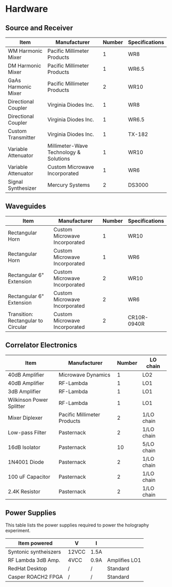 # Hardware #

## Source and Receiver
|   Item        |   Manufacturer   |   Number  |  Specifications  |
| --------------------- | ----- | -----| ----|
| WM Harmonic Mixer | Pacific Millimeter Products | 1 |  WR8  |
| DM Harmonic Mixer | Pacific Millimeter Products | 1 |  WR6.5  |
| GaAs Harmonic Mixer | Pacific Millimeter Products | 2 |  WR10  |
| Directional Coupler | Virginia Diodes Inc. | 1 |  WR8  |
| Directional Coupler | Virginia Diodes Inc. | 1 |  WR6.5  |
| Custom Transmitter | Virginia Diodes Inc. | 1 |  TX-182  |
| Variable Attenuator | Millimeter-Wave Technology & Solutions | 1 |  WR10  |
| Variable Attenuator | Custom Microwave Incorporated | 1 |  WR6  |
| Signal Synthesizer | Mercury Systems | 2 |  DS3000  |

## Waveguides
|   Item        |   Manufacturer   |   Number  |  Specifications  |
| --------------------- | ----- | -----| ----|
| Rectangular Horn | Custom Microwave Incorporated | 1 |  WR10  |
| Rectangular Horn | Custom Microwave Incorporated | 1 |  WR6  |
| Rectangular 6" Extension | Custom Microwave Incorporated | 2 |  WR10  |
| Rectangular 6" Extension | Custom Microwave Incorporated | 2 |  WR6  |
| Transition: Rectangular to Circular | Custom Microwave Incorporated | 2 |  CR10R-0940R  |

## Correlator Electronics
|   Item        |   Manufacturer   |   Number  |  LO chain  |
| --------------------- | ----- | -----| ----|
| 40dB Amplifier | Microwave Dynamics | 1 |  LO2  |
| 40dB Amplifier | RF-Lambda | 1 |  LO1  |
| 3dB Amplifier | RF-Lambda | 1 |  LO1  |
| Wilkinson Power Splitter | RF-Lambda | 1 |  LO1  |
| Mixer Diplexer | Pacific Millimeter Products | 2 |  1/LO chain  |
| Low-pass Filter | Pasternack | 2 |  1/LO chain  |
| 16dB Isolator | Pasternack | 10 |  5/LO chain  |
| 1N4001 Diode | Pasternack | 2 |  1/LO chain  |
| 100 uF Capacitor | Pasternack | 2 |  1/LO chain  |
| 2.4K Resistor | Pasternack | 2 |  1/LO chain  |

## Power Supplies

This table lists the power supplies required to power the holography experiment.

|   Item powered        |   V   |   I  |     |
| --------------------- | ----- | -----| ----|
| Syntonic syntheiszers | 12VCC | 1.5A |     |
| RF Lambda 3dB Amp.    | 4VCC  | 0.9A | Amplifies LO1  |
| RedHat Desktop   | / | / | Standard |
| Casper ROACH2 FPGA    | / | / | Standard |
